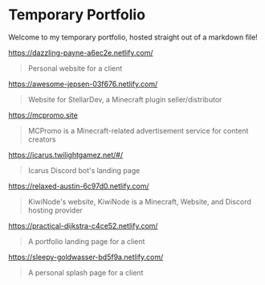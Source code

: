 # Temporary Portfolio

Welcome to my temporary portfolio, hosted straight out of a markdown file! 

https://dazzling-payne-a6ec2e.netlify.com/
> Personal website for a client

https://awesome-jepsen-03f676.netlify.com/
> Website for StellarDev, a Minecraft plugin seller/distributor

 https://mcpromo.site
> MCPromo is a Minecraft-related advertisement service for content creators

https://icarus.twilightgamez.net/#/

> Icarus Discord bot's landing page

https://relaxed-austin-6c97d0.netlify.com/

> KiwiNode's website, KiwiNode is a Minecraft, Website, and Discord hosting provider

https://practical-dijkstra-c4ce52.netlify.com/

> A portfolio landing page for a client

https://sleepy-goldwasser-bd5f9a.netlify.com/

> A personal splash page for a client
